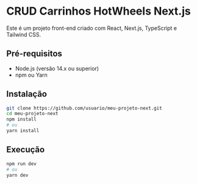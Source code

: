 # CRUD Carrinhos HotWheels Next.js

Este é um projeto front-end criado com React, Next.js, TypeScript e Tailwind CSS.

## Pré-requisitos

- Node.js (versão 14.x ou superior)
- npm ou Yarn

## Instalação

```bash
git clone https://github.com/usuario/meu-projeto-next.git
cd meu-projeto-next
npm install
# ou
yarn install
```

## Execução

```bash
npm run dev
# ou
yarn dev
```




